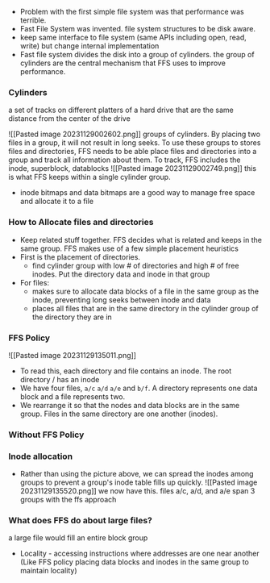 - Problem with the first simple file system was that performance was terrible. 
- Fast File System was invented. file system structures to be disk aware. 
- keep same interface to file system (same APIs including open, read, write) but change internal implementation
- Fast file system divides the disk into a group of cylinders. the group of cylinders are the central mechanism that FFS uses to improve performance.


### Cylinders
a set of tracks on different platters of a hard drive that are the same distance from the center of the drive

![[Pasted image 20231129002602.png]]
groups of cylinders. By placing two files in a group, it will not result in long seeks. To use these groups to stores files and directories, FFS needs to be able place files and directories into a group and track all information about them. To track, FFS includes the inode, superblock, datablocks 
![[Pasted image 20231129002749.png]]
this is what FFS keeps within a single cylinder group.

- inode bitmaps and data bitmaps are a good way to manage free space and allocate it to a file

### How to Allocate files and directories
- Keep related stuff together. FFS decides what is related and keeps in the same group. FFS makes use of a few simple placement heuristics
- First is the placement of directories. 
	- find cylinder group with low # of directories and high # of free inodes. Put the directory data and inode in that group 
- For files:
	- makes sure to allocate data blocks of a file in the same group as the inode, preventing long seeks between inode and data
	- places all files that are in the same directory in the cylinder group of the directory they are in 
### FFS Policy
![[Pasted image 20231129135011.png]]
- To read this, each directory and file contains an inode. The root directory / has an inode
- We have four files, `a/c` `a/d` `a/e` and `b/f`. A directory represents one data block and a file represents two. 
- We rearrange it so that the nodes and data blocks are in the same group. Files in the same directory are one another (inodes). 

### Without FFS Policy
### Inode allocation
- Rather than using the picture above, we can spread the inodes among groups to prevent a group's inode table fills up quickly. 
![[Pasted image 20231129135520.png]]
we now have this. files a/c, a/d, and a/e span 3 groups with the ffs approach

### What does FFS do about large files?
a large file would fill an entire block group
- Locality - accessing instructions where addresses are one near another (Like FFS policy placing data blocks and inodes in the same group to maintain locality) 